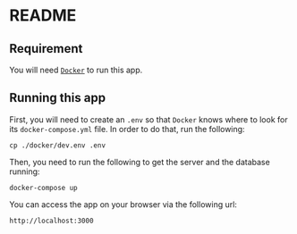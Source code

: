# README

## Requirement

You will need [`Docker`](https://www.docker.com/) to run this app.

## Running this app

First, you will need to create an `.env` so that `Docker` knows where to look for its `docker-compose.yml` file. In order to do that, run the following:

```
cp ./docker/dev.env .env
```

Then, you need to run the following to get the server and the database running:

```
docker-compose up
```

You can access the app on your browser via the following url:

```
http://localhost:3000
```
